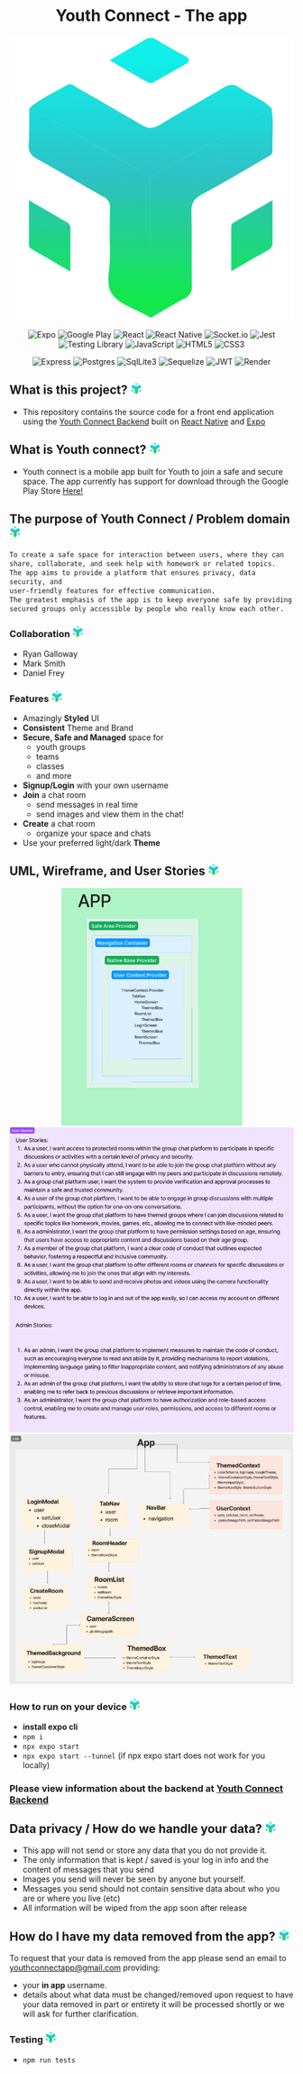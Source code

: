 <div align='center'>

# Youth Connect - The app

</div>

![Youth Connect Logo](./assets/adaptive-icon.png)

<div align='center'>

![Expo](https://img.shields.io/badge/expo-1C1E24?style=for-the-badge&logo=expo&logoColor=#D04A37) ![Google Play](https://img.shields.io/badge/Google_Play-414141?style=for-the-badge&logo=google-play&logoColor=white) ![React](https://img.shields.io/badge/react-%2320232a.svg?style=for-the-badge&logo=react&logoColor=%2361DAFB) ![React Native](https://img.shields.io/badge/react_native-%2320232a.svg?style=for-the-badge&logo=react&logoColor=%2361DAFB) ![Socket.io](https://img.shields.io/badge/Socket.io-black?style=for-the-badge&logo=socket.io&badgeColor=010101)
![Jest](https://img.shields.io/badge/Jest-323330?style=for-the-badge&logo=Jest&logoColor=white) ![Testing Library](https://img.shields.io/badge/testing%20library-323330?style=for-the-badge&logo=testing-library&logoColor=red) ![JavaScript](https://img.shields.io/badge/javascript-%23323330.svg?style=for-the-badge&logo=javascript&logoColor=%010101) ![HTML5](https://img.shields.io/badge/HTML5-E34F26?style=for-the-badge&logo=html5&logoColor=white) ![CSS3](https://img.shields.io/badge/CSS3-1572B6?style=for-the-badge&logo=css3&logoColor=white)

</div>
<div align='center'>

![Express](https://img.shields.io/badge/Express.js-404D59?style=for-the-badge) ![Postgres](https://img.shields.io/badge/PostgreSQL-316192?style=for-the-badge&logo=postgresql&logoColor=white) ![SqlLite3](https://img.shields.io/badge/SQLite-07405E?style=for-the-badge&logo=sqlite&logoColor=white) ![Sequelize](https://img.shields.io/badge/sequelize-323330?style=for-the-badge&logo=sequelize&logoColor=blue) ![JWT](https://img.shields.io/badge/json%20web%20tokens-323330?style=for-the-badge&logo=json-web-tokens&logoColor=pink) ![Render](https://img.shields.io/badge/render-0A0A0A?style=for-the-badge&logo=render&logoColor=white)

</div>

## What is this project? <img src='https://github.com/YouthConnect/youth-connect-frontend/blob/readme/assets/adaptive-icon%20copy.png?raw=true' width='20px'>

- This repository contains the source code for a front end application using the [Youth Connect Backend](https://github.com/YouthConnect/youth-connect-backend) built on [React Native](https://reactnative.dev/) and [Expo](https://docs.expo.dev)

## What is Youth connect? <img src='https://github.com/YouthConnect/youth-connect-frontend/blob/readme/assets/adaptive-icon%20copy.png?raw=true' width='20px'>

- Youth connect is a mobile app built for Youth to join a safe and secure space. The app currently has support for download through the Google Play Store [Here!](https://google.com)

## The purpose of Youth Connect / Problem domain  <img src='https://github.com/YouthConnect/youth-connect-frontend/blob/readme/assets/adaptive-icon%20copy.png?raw=true' width='20px'>

    To create a safe space for interaction between users, where they can
    share, collaborate, and seek help with homework or related topics.
    The app aims to provide a platform that ensures privacy, data security, and
    user-friendly features for effective communication.
    The greatest emphasis of the app is to keep everyone safe by providing
    secured groups only accessible by people who really know each other.

### Collaboration <img src='https://github.com/YouthConnect/youth-connect-frontend/blob/readme/assets/adaptive-icon%20copy.png?raw=true' width='20px'>

- Ryan Galloway
- Mark Smith
- Daniel Frey

### Features <img src='https://github.com/YouthConnect/youth-connect-frontend/blob/readme/assets/adaptive-icon%20copy.png?raw=true' width='20px'>

- Amazingly **Styled** UI
- **Consistent** Theme and Brand
- **Secure, Safe and Managed** space for
  - youth groups
  - teams
  - classes
  - and more
- **Signup/Login** with your own username
- **Join** a chat room
  - send messages in real time
  - send images and view them in the chat!
- **Create** a chat room
  - organize your space and chats
- Use your preferred light/dark **Theme**

## UML, Wireframe, and User Stories <img src='https://github.com/YouthConnect/youth-connect-frontend/blob/readme/assets/adaptive-icon%20copy.png?raw=true' width='20px'>

<div align="center">

![Wireframe](./assets/wireframe.png) ![User Stories](./assets/userStories.png) ![UML](./assets/UML.png)

</div>

### How to run on your device <img src='https://github.com/YouthConnect/youth-connect-frontend/blob/readme/assets/adaptive-icon%20copy.png?raw=true' width='20px'>


- **install expo cli**
- `npm i`
- `npx expo start`
- `npx expo start --tunnel` (if npx expo start does not work for you locally)


### Please view information about the backend at [Youth Connect Backend](https://github.com/youthconnect/youth-connect-backend)

## Data privacy / How do we handle your data? <img src='https://github.com/YouthConnect/youth-connect-frontend/blob/readme/assets/adaptive-icon%20copy.png?raw=true' width='20px'>


- This app will not send or store any data that you do not provide it.
- The only information that is kept / saved is your log in info and the content of messages that you send
- Images you send will never be seen by anyone but yourself.
- Messages you send should not contain sensitive data about who you are or where you live (etc)
- All information will be wiped from the app soon after release

## How do I have my data removed from the app? <img src='https://github.com/YouthConnect/youth-connect-frontend/blob/readme/assets/adaptive-icon%20copy.png?raw=true' width='20px'>


To request that your data is removed from the app please send an email to youthconnectapp@gmail.com providing:

- your **in app** username.
- details about what data must be changed/removed
  upon request to have your data removed in part or entirety it will be processed shortly or we will ask for further clarification.

### Testing <img src='https://github.com/YouthConnect/youth-connect-frontend/blob/readme/assets/adaptive-icon%20copy.png?raw=true' width='20px'>

- `npm run tests`
